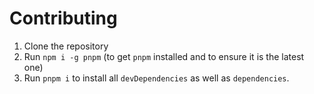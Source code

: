 # Contributing

1. Clone the repository
2. Run `npm i -g pnpm` (to get `pnpm` installed and to ensure it is the latest one)
3. Run `pnpm i` to install all `devDependencies` as well as `dependencies`.
